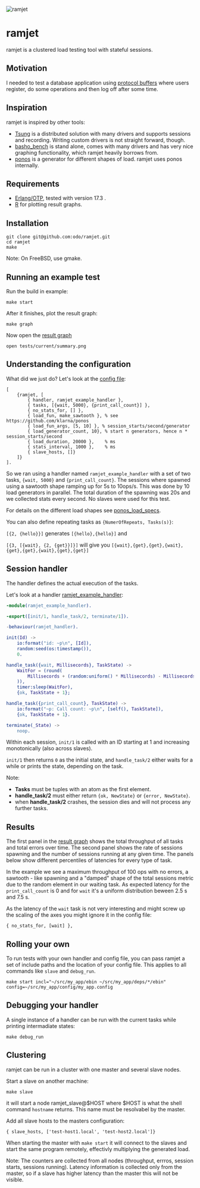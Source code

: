 ![ramjet](../master/doc/sr71.png?raw=true "ramjet")

# ramjet

ramjet is a clustered load testing tool with stateful sessions.

## Motivation

I needed to test a database application using [protocol buffers](https://code.google.com/p/protobuf/) where users register, do some operations and then log off after some time.

## Inspiration

ramjet is inspired by other tools:

* [Tsung](http://tsung.erlang-projects.org/) is a distributed solution with many drivers and supports sessions and recording. Writing custom drivers is not straight forward, though.
* [basho_bench](https://github.com/basho/basho_bench/) is stand alone, comes with many drivers and has very nice graphing functionality, which ramjet heavily borrows from.
* [ponos](https://github.com/klarna/ponos) is a generator for different shapes of load. ramjet uses ponos internally.

## Requirements

* [Erlang/OTP](http://www.erlang.org/), tested with version 17.3 .
* [R](http://www.r-project.org/) for plotting result graphs.

## Installation

```
git clone git@github.com:odo/ramjet.git
cd ramjet
make
```

Note: On FreeBSD, use gmake.

## Running an example test

Run the build in example:

`make start`

After it finishes, plot the result graph:

`make graph`

Now open the [result graph](https://raw.githubusercontent.com/odo/ramjet/master/doc/summary.png)

`open tests/current/summary.png`

## Understanding the configuration

What did we just do? Let's look at the [config file](https://github.com/odo/ramjet/blob/master/config/default.config):
```
[
    {ramjet, [
        { handler, ramjet_example_handler },
        { tasks, [{wait, 5000}, {print_call_count}] },
        { no_stats_for, [] },
        { load_fun, make_sawtooth }, % see https://github.com/klarna/ponos
        { load_fun_args, [5, 10] }, % session_starts/second/generator
        { load_generator_count, 10}, % start n generators, hence n * session_starts/second
        { load_duration, 20000 },    % ms
        { stats_interval, 1000 },    % ms
        { slave_hosts, []}
    ]}
].
```

So we ran using a handler named `ramjet_example_handler` with a set of two tasks, `{wait, 5000}` and `{print_call_count}`.
The sessions where spawned using a sawtooth shape ramping up for 5s to 10ops/s. This was done by 10 load generators in parallel.
The total duration of the spawning was 20s and we collected stats every second. No slaves were used for this test.

For details on the different load shapes see [ponos_load_specs](https://github.com/klarna/ponos/blob/master/src/ponos_load_specs.erl).

You can also define repeating tasks as `{NumerOfRepeats, Tasks(s)}`:

`[{2, {hello}}]` generates `[{hello},{hello}]` and

`[{3, [{wait}, {2, {get}}]}]` will give you
`[{wait},{get},{get},{wait},{get},{get},{wait},{get},{get}]`

## Session handler

The handler defines the actual execution of the tasks.

Let's look at a handler [ramjet_example_handler](https://github.com/odo/ramjet/blob/master/src/ramjet_example_handler.erl):

```erlang
-module(ramjet_example_handler).

-export([init/1, handle_task/2, terminate/1]).

-behaviour(ramjet_handler).

init(Id) ->
    io:format("id: ~p\n", [Id]),
    random:seed(os:timestamp()),
    0.

handle_task({wait, Millisecords}, TaskState) ->
    WaitFor = (round(
        Millisecords + (random:uniform() * Millisecords) - Millisecords / 2
    )),
    timer:sleep(WaitFor),
    {ok, TaskState + 1};

handle_task({print_call_count}, TaskState) ->
    io:format("~p: Call count: ~p\n", [self(), TaskState]),
    {ok, TaskState + 1}.

terminate(_State) ->
    noop.
```

Within each session, `init/1` is called with an ID starting at 1 and increasing monotonically (also across slaves).

`init/1` then returns `0` as the initial state, and `handle_task/2` either waits for a while or prints the state, depending on the task.

Note:

* **Tasks** must be tuples with an atom as the first element.
* **handle_task/2** must either return `{ok, NewState}` or `{error, NewState}`.
* when **handle_task/2** crashes, the session dies and will not process any further tasks.

## Results

The first panel in the [result graph](https://raw.githubusercontent.com/odo/ramjet/master/doc/summary.png)
shows the total throughput of all tasks and total errors over time. The second panel shows the rate of sessions spawning and the number of sessions running at any given time.
The panels below show different percentiles of latencies for every type of task.

In the example we see a maximum throughput of 100 ops with no errors, a sawtooth - like spawning and a "damped" shape of the total sessions metric due to the random element in our waiting task.
As expected latency for the `print_call_count` is 0 and for `wait` it's a uniform distribution beween 2.5 s and 7.5 s.

As the latency of the `wait` task is not very interesting and might screw up the scaling of the axes you might ignore it in the config file:

`{ no_stats_for, [wait] },`

## Rolling your own

To run tests with your own handler and config file, you can pass ramjet a set of include paths and the location of your config file.
This applies to all commands like `slave` and `debug_run`.

`make start incl="~/src/my_app/ebin ~/src/my_app/deps/*/ebin" config=~/src/my_app/config/my_app.config`

## Debugging your handler

A single instance of a handler can be run with the current tasks while printing intermadiate states:

`make debug_run`

## Clustering

ramjet can be run in a cluster with one master and several slave nodes.

Start a slave on another machine:

`make slave`

it will start a node ramjet_slave@$HOST where $HOST is what the shell command `hostname` returns.
This name must be resolvabel by the master.

Add all slave hosts to the masters configuration:

```
{ slave_hosts, ['test-host1.local', 'test-host2.local']}
```

When starting the master with `make start` it will connect to the slaves and start the same
program remotely, effectivly multiplying the generated load.

Note: The counters are collected from all nodes (throughput, errros, session starts, sessions running).
Latency information is collected only from the master, so if a slave has higher latency than the master this will not be visible.

